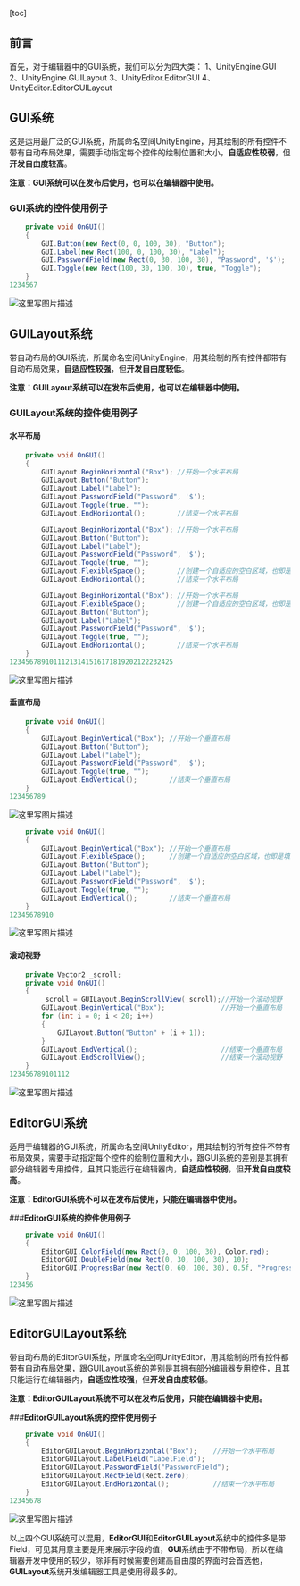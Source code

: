 [toc]

## **前言**

首先，对于编辑器中的GUI系统，我们可以分为四大类：
1、UnityEngine.GUI
2、UnityEngine.GUILayout
3、UnityEditor.EditorGUI
4、UnityEditor.EditorGUILayout

## **GUI系统**

这是运用最广泛的GUI系统，所属命名空间UnityEngine，用其绘制的所有控件不带有自动布局效果，需要手动指定每个控件的绘制位置和大小，**自适应性较弱**，但**开发自由度较高**。

**注意：GUI系统可以在发布后使用，也可以在编辑器中使用。**

### **GUI系统的控件使用例子**

```csharp
    private void OnGUI()
    {
        GUI.Button(new Rect(0, 0, 100, 30), "Button");
        GUI.Label(new Rect(100, 0, 100, 30), "Label");
        GUI.PasswordField(new Rect(0, 30, 100, 30), "Password", '$');
        GUI.Toggle(new Rect(100, 30, 100, 30), true, "Toggle");
    }
1234567
```

![这里写图片描述](https://img-blog.csdn.net/20180208194041402?watermark/2/text/aHR0cDovL2Jsb2cuY3Nkbi5uZXQvcXE5OTI4MTcyNjM=/font/5a6L5L2T/fontsize/400/fill/I0JBQkFCMA==/dissolve/70)

## **GUILayout系统**

带自动布局的GUI系统，所属命名空间UnityEngine，用其绘制的所有控件都带有自动布局效果，**自适应性较强**，但**开发自由度较低**。

**注意：GUILayout系统可以在发布后使用，也可以在编辑器中使用。**

### **GUILayout系统的控件使用例子**

#### **水平布局**

```csharp
    private void OnGUI()
    {
        GUILayout.BeginHorizontal("Box"); //开始一个水平布局
        GUILayout.Button("Button");
        GUILayout.Label("Label");
        GUILayout.PasswordField("Password", '$');
        GUILayout.Toggle(true, "");
        GUILayout.EndHorizontal();        //结束一个水平布局

        GUILayout.BeginHorizontal("Box"); //开始一个水平布局
        GUILayout.Button("Button");
        GUILayout.Label("Label");
        GUILayout.PasswordField("Password", '$');
        GUILayout.Toggle(true, "");
        GUILayout.FlexibleSpace();        //创建一个自适应的空白区域，也即是填满本次布局中的这部分空间
        GUILayout.EndHorizontal();        //结束一个水平布局

        GUILayout.BeginHorizontal("Box"); //开始一个水平布局
        GUILayout.FlexibleSpace();        //创建一个自适应的空白区域，也即是填满本次布局中的这部分空间
        GUILayout.Button("Button");
        GUILayout.Label("Label");
        GUILayout.PasswordField("Password", '$');
        GUILayout.Toggle(true, "");
        GUILayout.EndHorizontal();        //结束一个水平布局
    }
12345678910111213141516171819202122232425
```

![这里写图片描述](https://img-blog.csdn.net/20180208201707590?watermark/2/text/aHR0cDovL2Jsb2cuY3Nkbi5uZXQvcXE5OTI4MTcyNjM=/font/5a6L5L2T/fontsize/400/fill/I0JBQkFCMA==/dissolve/70)

#### **垂直布局**

```csharp
    private void OnGUI()
    {
        GUILayout.BeginVertical("Box"); //开始一个垂直布局
        GUILayout.Button("Button");
        GUILayout.Label("Label");
        GUILayout.PasswordField("Password", '$');
        GUILayout.Toggle(true, "");
        GUILayout.EndVertical();        //结束一个垂直布局
    }
123456789
```

![这里写图片描述](https://img-blog.csdn.net/20180208201936282?watermark/2/text/aHR0cDovL2Jsb2cuY3Nkbi5uZXQvcXE5OTI4MTcyNjM=/font/5a6L5L2T/fontsize/400/fill/I0JBQkFCMA==/dissolve/70)

```csharp
    private void OnGUI()
    {
        GUILayout.BeginVertical("Box"); //开始一个垂直布局
        GUILayout.FlexibleSpace();      //创建一个自适应的空白区域，也即是填满本次布局中的这部分空间
        GUILayout.Button("Button");
        GUILayout.Label("Label");
        GUILayout.PasswordField("Password", '$');
        GUILayout.Toggle(true, "");
        GUILayout.EndVertical();        //结束一个垂直布局
    }
12345678910
```

![这里写图片描述](https://img-blog.csdn.net/20180208202221197?watermark/2/text/aHR0cDovL2Jsb2cuY3Nkbi5uZXQvcXE5OTI4MTcyNjM=/font/5a6L5L2T/fontsize/400/fill/I0JBQkFCMA==/dissolve/70)

#### **滚动视野**

```csharp
    private Vector2 _scroll;
    private void OnGUI()
    {
        _scroll = GUILayout.BeginScrollView(_scroll);//开始一个滚动视野
        GUILayout.BeginVertical("Box");              //开始一个垂直布局
        for (int i = 0; i < 20; i++)
        {
            GUILayout.Button("Button" + (i + 1));
        }
        GUILayout.EndVertical();                     //结束一个垂直布局
        GUILayout.EndScrollView();                   //结束一个滚动视野
    }
123456789101112
```

![这里写图片描述](https://img-blog.csdn.net/20180208202659403?watermark/2/text/aHR0cDovL2Jsb2cuY3Nkbi5uZXQvcXE5OTI4MTcyNjM=/font/5a6L5L2T/fontsize/400/fill/I0JBQkFCMA==/dissolve/70)

## **EditorGUI系统**

适用于编辑器的GUI系统，所属命名空间UnityEditor，用其绘制的所有控件不带有布局效果，需要手动指定每个控件的绘制位置和大小，跟GUI系统的差别是其拥有部分编辑器专用控件，且其只能运行在编辑器内，**自适应性较弱**，但**开发自由度较高**。

**注意：EditorGUI系统不可以在发布后使用，只能在编辑器中使用。**

\###**EditorGUI系统的控件使用例子**

```csharp
    private void OnGUI()
    {
        EditorGUI.ColorField(new Rect(0, 0, 100, 30), Color.red);
        EditorGUI.DoubleField(new Rect(0, 30, 100, 30), 10);
        EditorGUI.ProgressBar(new Rect(0, 60, 100, 30), 0.5f, "ProgressBar");
    }
123456
```

![这里写图片描述](https://img-blog.csdn.net/20180208203537250?watermark/2/text/aHR0cDovL2Jsb2cuY3Nkbi5uZXQvcXE5OTI4MTcyNjM=/font/5a6L5L2T/fontsize/400/fill/I0JBQkFCMA==/dissolve/70)

## **EditorGUILayout系统**

带自动布局的EditorGUI系统，所属命名空间UnityEditor，用其绘制的所有控件都带有自动布局效果，跟GUILayout系统的差别是其拥有部分编辑器专用控件，且其只能运行在编辑器内，**自适应性较强**，但**开发自由度较低**。

**注意：EditorGUILayout系统不可以在发布后使用，只能在编辑器中使用。**

\###**EditorGUILayout系统的控件使用例子**

```csharp
    private void OnGUI()
    {
        EditorGUILayout.BeginHorizontal("Box");    //开始一个水平布局
        EditorGUILayout.LabelField("LabelField");
        EditorGUILayout.PasswordField("PasswordField");
        EditorGUILayout.RectField(Rect.zero);
        EditorGUILayout.EndHorizontal();           //结束一个水平布局
    }
12345678
```

![这里写图片描述](https://img-blog.csdn.net/20180208203938160?watermark/2/text/aHR0cDovL2Jsb2cuY3Nkbi5uZXQvcXE5OTI4MTcyNjM=/font/5a6L5L2T/fontsize/400/fill/I0JBQkFCMA==/dissolve/70)

以上四个GUI系统可以混用，**EditorGUI**和**EditorGUILayout**系统中的控件多是带Field，可见其用意主要是用来展示字段的值，**GUI**系统由于不带布局，所以在编辑器开发中使用的较少，除非有时候需要创建高自由度的界面时会首选他，**GUILayout**系统开发编辑器工具是使用得最多的。